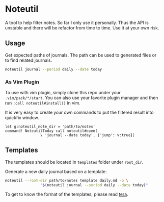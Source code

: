 # Noteutil

A tool to help filter notes. So far I only use it personally. Thus the
API is unstable and there will be refactor from time to time. Use it at
your own risk.

## Usage

Get expected paths of journals. The path can be used to generated files
or to find related journals.

```bash
noteutil journal --period daily --date today
```

### As Vim Plugin

To use with vim plugin, simply clone this repo under your
`.vim/pack/*/start`. You can also use your favorite plugin manager and
then run `:call noteutil#install()` in vim.

It is very easy to create your own commands to put the filtered result
into quickfix window.

```vim
let g:noteutil_note_dir = 'path/to/notes'
command! NoteutilToday call noteutil#open(
                \ 'journal --date today', {'jump': v:true})
```

## Templates

The templates should be located in `templates` folder under `root_dir`.

Generate a new daily journal based on a template:

```bash
noteutil --root-dir path/to/notes template daily.md -o \
                "$(noteutil journal --period daily --date today)"
```

To get to know the format of the templates, please read [tera].

[tera]: https://keats.github.io/tera/docs/#templates
